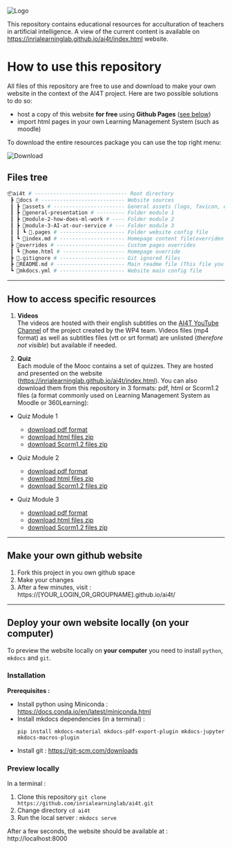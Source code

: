 ![Logo](https://user-images.githubusercontent.com/5736114/133277346-2bf4460c-9a3d-48a7-a28c-6f81fc7f709c.png)

This repository contains educational resources for acculturation of teachers in artificial intelligence. A view of the current content is available on https://inrialearninglab.github.io/ai4t/index.html website.

# How to use this repository

All files of this repository are free to use and download to make your own website in the context of the AI4T project. Here are two possible solutions to do so:
- host a copy of this website **for free** using **Github Pages** ([see below](#make-your-own-github-website))
- import html pages in your own Learning Management System (such as moodle)

To download the entire resources package you can use the top right menu:

![Download](https://user-images.githubusercontent.com/5736114/133274837-b30bf8fa-abb7-4c15-98cc-a6d87d41f6a8.png)


## Files tree

```bash
📦ai4t # ------------------------------ Root directory
 ┣ 📂docs # --------------------------- Website sources
 ┃ ┣ 📂assets # ----------------------- General assets (logo, favicon, etc)
 ┃ ┣ 📂general-presentation # --------- Folder module 1
 ┃ ┣ 📂module-2-how-does-ml-work # ---- Folder module 2
 ┃ ┣ 📂module-3-AI-at-our-service # --- Folder module 3
 ┃ ┃ ┗ 📜.pages # --------------------- Folder website config file
 ┃ ┗ 📜index.md # --------------------- Homepage content file(overriden by home.html)
 ┣ 📂overrides # ---------------------- Custom pages overrides
 ┃ ┗ 📜home.html # -------------------- Homepage override
 ┣ 📜.gitignore # --------------------- Git ignored files
 ┣ 📜README.md # ---------------------- Main readme file (This file you're reading)
 ┗ 📜mkdocs.yml # --------------------- Website main config file
```
--------

## How to access specific resources

1. **Videos**  
  The videos are hosted with their english subtitles on the [AI4T YouTube Channel](https://www.youtube.com/channel/UCBd_PgP_BdhmgdSzz5d83vQ) of the project created by the WP4 team. Videos files (mp4 format) as well as subtitles files (vtt or srt format) are unlisted (_therefore not visible_) but available if needed.

2. **Quiz**  
  Each module of the Mooc contains a set of quizzes. They are hosted and presented on the website (https://inrialearninglab.github.io/ai4t/index.html).
  You can also download them from this repository in 3 formats: pdf, html or Scorm1.2 files (a format commonly used on Learning Management System as Moodle or 360Learning):
  * Quiz Module 1
    - [download pdf format](https://github.com/inrialearninglab/ai4t/blob/main/docs/module-1-what-is-meant-by-ai/1-4-quiz-module-1/Quiz-1-ressources/PDF/AI4T-quiz-module3-artificial-intelligence-at-our-service.pdf)
    - [download html files zip](https://github.com/inrialearninglab/ai4t/blob/main/docs/module-1-what-is-meant-by-ai/1-4-quiz-module-1/Quiz-1-ressources/HTML.zip)
    - [download Scorm1.2 files zip](https://github.com/inrialearninglab/ai4t/blob/main/docs/module-1-what-is-meant-by-ai/1-4-quiz-module-1/Quiz-1-ressources/SCORM.zip)

  * Quiz Module 2  
    - [download pdf format](https://github.com/inrialearninglab/ai4t/tree/main/docs/module-2-how-does-ml-work/2-4-quiz-module-2/Quiz-2-ressources/PDF)
    - [download html files zip](https://github.com/inrialearninglab/ai4t/blob/main/docs/module-2-how-does-ml-work/2-4-quiz-module-2/Quiz-2-ressources/HTML.zip)
    - [download Scorm1.2 files zip](https://github.com/inrialearninglab/ai4t/blob/main/docs/module-2-how-does-ml-work/2-4-quiz-module-2/Quiz-2-ressources/SCORM.zip)

  * Quiz Module 3
    - [download pdf format](https://github.com/inrialearninglab/ai4t/tree/main/docs/module-3-AI-at-our-service/3-4-quiz-module-3/Quiz-3-ressources/PDF)
    - [download html files zip](https://github.com/inrialearninglab/ai4t/blob/main/docs/module-3-AI-at-our-service/3-4-quiz-module-3/Quiz-3-ressources/HTML.zip)
    - [download Scorm1.2 files zip](https://github.com/inrialearninglab/ai4t/blob/main/docs/module-3-AI-at-our-service/3-4-quiz-module-3/Quiz-3-ressources/SCORM.zip)


--------

## Make your own github website

1. Fork this project in you own github space
2. Make your changes
3. After a few minutes, visit : https://[YOUR_LOGIN_OR_GROUPNAME].github.io/ai4t/

--------

## Deploy your own website locally (on your computer)

To preview the website locally on **your computer** you need to install `python`, `mkdocs` and `git`.

### Installation

**Prerequisites :**
- Install python using Miniconda : https://docs.conda.io/en/latest/miniconda.html
- Install mkdocs dependencies (in a terminal) :
  ```shell
  pip install mkdocs-material mkdocs-pdf-export-plugin mkdocs-jupyter mkdocs-macros-plugin
  ```
- Install git : https://git-scm.com/downloads

### Preview locally

In a terminal :

1. Clone this repository `git clone https://github.com/inrialearninglab/ai4t.git`
2. Change directory `cd ai4t`
3. Run the local server : `mkdocs serve`

After a few seconds, the website should be available at : http://localhost:8000
